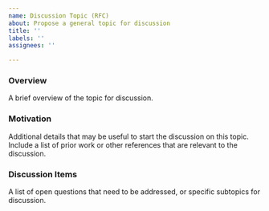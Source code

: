 ```yaml
---
name: Discussion Topic (RFC)
about: Propose a general topic for discussion
title: ''
labels: ''
assignees: ''

---
```


### Overview

A brief overview of the topic for discussion.

### Motivation

Additional details that may be useful to start the discussion on this topic. Include a list of prior work or other references that are relevant to the discussion.

### Discussion Items

A list of open questions that need to be addressed, or specific subtopics for discussion.
